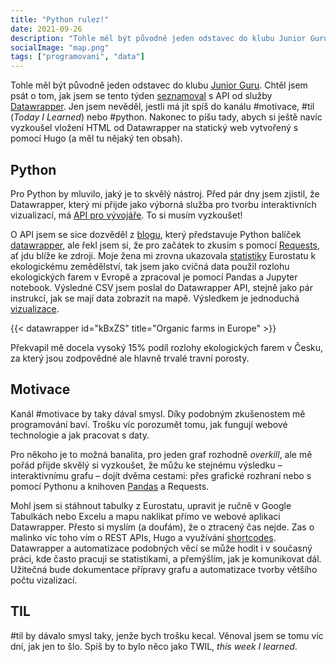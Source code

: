 ```yaml
---
title: "Python rulez!"
date: 2021-09-26
description: "Tohle měl být původně jeden odstavec do klubu Junior Guru. Chtěl jsem psát o tom, jak jsem se tento týden seznamoval s API od sluzby Datawrapper."
socialImage: "map.png"
tags: ["programovani", "data"]
---
```


Tohle měl být původně jeden odstavec do klubu [Junior Guru](https://junior.guru/club/). Chtěl jsem psát o tom, jak jsem se tento týden [seznamoval](https://github.com/jandolezal/organic) s API od služby [Datawrapper](https://www.datawrapper.de/). Jen jsem nevěděl, jestli má jít spíš do kanálu #motivace, #til (*Today I Learned*) nebo #python. Nakonec to píšu tady, abych si ještě navíc vyzkoušel vložení HTML od Datawrapper na statický web vytvořený s pomocí Hugo (a měl tu nějaký ten obsah).

## Python

Pro Python by mluvilo, jaký je to skvělý nástroj. Před pár dny jsem zjistil, že Datawrapper, který mi přijde jako výborná služba pro tvorbu interaktivních vizualizací, má [API pro vývojáře](https://developer.datawrapper.de/docs/getting-started). To si musím vyzkoušet!

O API jsem se sice dozvěděl z [blogu](https://blog.datawrapper.de/datawrapper-python-package/), který představuje Python balíček [datawrapper](https://datawrapper.readthedocs.io/en/latest/), ale řekl jsem si, že pro začátek to zkusím s  pomocí [Requests](https://2.python-requests.org/en/master/), ať jdu blíže ke zdroji. Moje žena mi zrovna ukazovala [statistiky](https://ec.europa.eu/eurostat/statistics-explained/index.php?title=Organic_farming_statistics) Eurostatu k ekologickému zemědělství, tak jsem jako cvičná data použil rozlohu ekologických farem v Evropě a zpracoval je pomocí Pandas a Jupyter notebook. Výsledné CSV jsem poslal do Datawrapper API, stejně jako pár instrukcí, jak se mají data zobrazit na mapě. Výsledkem je jednoduchá [vizualizace](https://www.datawrapper.de/_/kBxZS/).

{{< datawrapper id="kBxZS" title="Organic farms in Europe" >}}

Překvapil mě docela vysoký 15% podíl rozlohy ekologických farem v Česku, za který jsou zodpovědné ale hlavně trvalé travní porosty.

## Motivace

Kanál #motivace by taky dával smysl. Díky podobným zkušenostem mě programování baví. Trošku víc porozumět tomu, jak fungují webové technologie a jak pracovat s daty.

Pro někoho je to možná banalita, pro jeden graf rozhodně *overkill*, ale mě pořád přijde skvělý si vyzkoušet, že můžu ke stejnému výsledku – interaktivnímu grafu – dojít dvěma cestami: přes grafické rozhraní nebo s pomocí Pythonu a knihoven [Pandas](https://pandas.pydata.org/) a Requests.

Mohl jsem si stáhnout tabulky z Eurostatu, upravit je ručně v Google Tabulkách nebo Excelu a mapu naklikat přímo ve webové aplikaci Datawrapper. Přesto si myslím (a doufám), že o ztracený čas nejde. Zas o malinko víc toho vím o REST APIs, Hugo a využívání [shortcodes](https://gohugo.io/templates/shortcode-templates/). Datawrapper a automatizace podobných věcí se může hodit i v současný práci, kde často pracuji se statistikami, a přemýšlím, jak je komunikovat dál. Užitečná bude dokumentace přípravy grafu a automatizace tvorby většího počtu vizalizací.

## TIL

#til by dávalo smysl taky, jenže bych trošku kecal. Věnoval jsem se tomu víc dní, jak jen to šlo. Spíš by to bylo něco jako TWIL, *this week I learned*.
